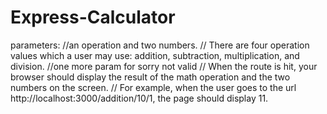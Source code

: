 # Express-Calculator
parameters: //an operation and two numbers.  // There are four operation values which a user may use: addition, subtraction, multiplication, and division. //one more param for sorry not valid  // When the route is hit, your browser should display the result of the math operation and the two numbers on the screen. // For example, when the user goes to the url http://localhost:3000/addition/10/1, the page should display 11.
